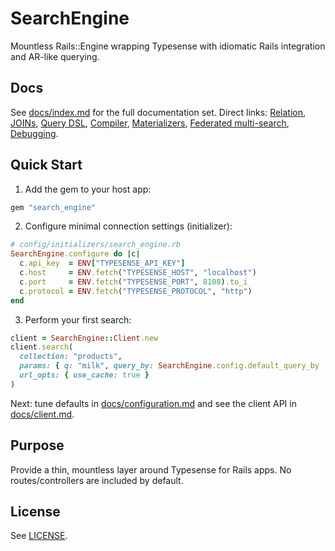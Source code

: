 # SearchEngine

Mountless Rails::Engine wrapping Typesense with idiomatic Rails integration and AR-like querying.

## Docs
See [docs/index.md](./docs/index.md) for the full documentation set. Direct links: [Relation](./docs/relation.md), [JOINs](./docs/joins.md), [Query DSL](./docs/query_dsl.md), [Compiler](./docs/compiler.md), [Materializers](./docs/materializers.md), [Federated multi-search](./docs/multi_search.md), [Debugging](./docs/debugging.md).

## Quick Start

1) Add the gem to your host app:

```ruby
gem "search_engine"
```

2) Configure minimal connection settings (initializer):

```ruby
# config/initializers/search_engine.rb
SearchEngine.configure do |c|
  c.api_key  = ENV["TYPESENSE_API_KEY"]
  c.host     = ENV.fetch("TYPESENSE_HOST", "localhost")
  c.port     = ENV.fetch("TYPESENSE_PORT", 8108).to_i
  c.protocol = ENV.fetch("TYPESENSE_PROTOCOL", "http")
end
```

3) Perform your first search:

```ruby
client = SearchEngine::Client.new
client.search(
  collection: "products",
  params: { q: "milk", query_by: SearchEngine.config.default_query_by || "name" },
  url_opts: { use_cache: true }
)
```

Next: tune defaults in [docs/configuration.md](./docs/configuration.md) and see the client API in [docs/client.md](./docs/client.md).

## Purpose
Provide a thin, mountless layer around Typesense for Rails apps. No routes/controllers are included by default.

## License
See [LICENSE](./LICENSE).
